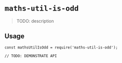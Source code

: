 # `maths-util-is-odd`

> TODO: description

## Usage

```
const mathsUtilIsOdd = require('maths-util-is-odd');

// TODO: DEMONSTRATE API
```
